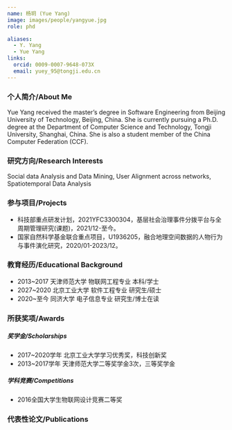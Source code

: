 ```yaml
---
name: 杨玥 (Yue Yang)
image: images/people/yangyue.jpg
role: phd

aliases:
  - Y. Yang
  - Yue Yang
links:
  orcid: 0009-0007-9648-073X
  email: yuey_95@tongji.edu.cn
---
```


### 个人简介/About Me
Yue Yang received the master’s degree in Software Engineering from Beijing University of Technology, Beijing, China. She is currently pursuing a Ph.D. degree at the Department of Computer Science and Technology, Tongji University, Shanghai, China. She is also a student member of the China Computer Federation (CCF).

### 研究方向/Research Interests
Social data Analysis and Data Mining, User Alignment across networks, Spatiotemporal Data Analysis

### 参与项目/Projects
- 科技部重点研发计划，2021YFC3300304，基层社会治理事件分拨平台与全周期管理研究(课题)，2021/12-至今。
- 国家自然科学基金联合重点项目，U1936205，融合地理空间数据的人物行为与事件演化研究，2020/01-2023/12。

### 教育经历/Educational Background
- 2013~2017 天津师范大学 物联网工程专业 本科/学士
- 2027~2020 北京工业大学 软件工程专业 研究生/硕士
- 2020~至今 同济大学 电子信息专业 研究生/博士在读

### 所获奖项/Awards

##### 奖学金/Scholarships
- 2017~2020学年 北京工业大学学习优秀奖，科技创新奖
- 2013~2017学年 天津师范大学二等奖学金3次，三等奖学金
  
##### 学科竞赛/Competitions
- 2016全国大学生物联网设计竞赛二等奖

### 代表性论文/Publications